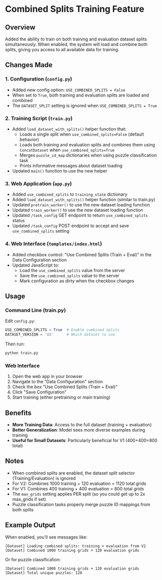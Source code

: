 # Combined Splits Training Feature

## Overview
Added the ability to train on both training and evaluation dataset splits simultaneously. When enabled, the system will load and combine both splits, giving you access to all available data for training.

## Changes Made

### 1. Configuration (`config.py`)
- Added new config option: `USE_COMBINED_SPLITS = False`
- When set to `True`, both training and evaluation splits are loaded and combined
- The `DATASET_SPLIT` setting is ignored when `USE_COMBINED_SPLITS = True`

### 2. Training Script (`train.py`)
- Added `load_dataset_with_splits()` helper function that:
  - Loads a single split when `use_combined_splits=False` (default behavior)
  - Loads both training and evaluation splits and combines them using `ConcatDataset` when `use_combined_splits=True`
  - Merges `puzzle_id_map` dictionaries when using puzzle classification task
  - Prints informative messages about dataset loading
- Updated `main()` function to use the new helper

### 3. Web Application (`app.py`)
- Added `use_combined_splits` to `training_state` dictionary
- Added `load_dataset_with_splits()` helper function (similar to train.py)
- Updated `pretrain_worker()` to use the new dataset loading function
- Updated `train_worker()` to use the new dataset loading function
- Updated `/task_config` GET endpoint to return `use_combined_splits` status
- Updated `/task_config` POST endpoint to accept and save `use_combined_splits` setting

### 4. Web Interface (`templates/index.html`)
- Added checkbox control: "Use Combined Splits (Train + Eval)" in the Data Configuration section
- Updated JavaScript to:
  - Load the `use_combined_splits` value from the server
  - Save the `use_combined_splits` value to the server
  - Mark configuration as dirty when the checkbox changes

## Usage

### Command Line (train.py)
Edit `config.py`:
```python
USE_COMBINED_SPLITS = True  # Enable combined splits
DATASET_VERSION = 'V2'      # Which dataset to use
```

Then run:
```bash
python train.py
```

### Web Interface
1. Open the web app in your browser
2. Navigate to the "Data Configuration" section
3. Check the box "Use Combined Splits (Train + Eval)"
4. Click "Save Configuration"
5. Start training (either pretraining or main training)

## Benefits
- **More Training Data**: Access to the full dataset (training + evaluation)
- **Better Generalization**: Model sees more diverse examples during training
- **Useful for Small Datasets**: Particularly beneficial for V1 (400+400=800 total)

## Notes
- When combined splits are enabled, the dataset split selector (Training/Evaluation) is ignored
- For V2: Combines 1000 training + 120 evaluation = 1120 total grids
- For V1: Combines 400 training + 400 evaluation = 800 total grids
- The `max_grids` setting applies PER split (so you could get up to 2x max_grids if set)
- Puzzle classification tasks properly merge puzzle ID mappings from both splits

## Example Output
When enabled, you'll see messages like:
```
[Dataset] Loading combined splits: training + evaluation from V2
[Dataset] Combined 1000 training grids + 120 evaluation grids
```

Or for puzzle classification:
```
[Dataset] Combined 1000 training grids + 120 evaluation grids
[Dataset] Total unique puzzles: 120
```

